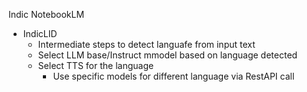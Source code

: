 Indic NotebookLM

- IndicLID
  - Intermediate steps to detect languafe from input text
  - Select LLM base/Instruct mmodel based on language detected 
  - Select TTS for the language
    - Use specific models for different language via RestAPI call    